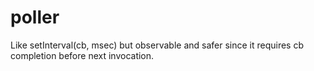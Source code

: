 # poller
Like setInterval(cb, msec) but observable and safer since it requires cb completion before next invocation.
